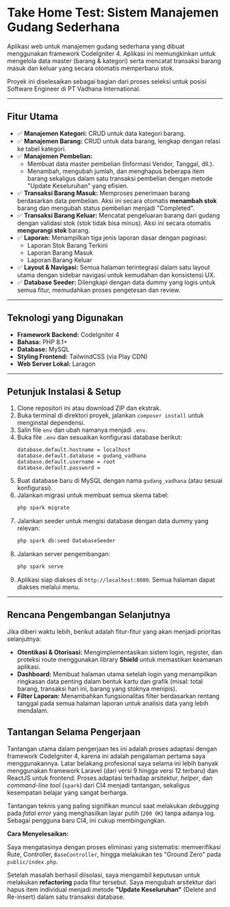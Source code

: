 # Take Home Test: Sistem Manajemen Gudang Sederhana

Aplikasi web untuk manajemen gudang sederhana yang dibuat menggunakan framework CodeIgniter 4. Aplikasi ini memungkinkan untuk mengelola data master (barang & kategori) serta mencatat transaksi barang masuk dan keluar yang secara otomatis memperbarui stok.

Proyek ini diselesaikan sebagai bagian dari proses seleksi untuk posisi Software Engineer di PT Vadhana International.

---

## Fitur Utama

-   ✅ **Manajemen Kategori:** CRUD untuk data kategori barang.
-   ✅ **Manajemen Barang:** CRUD untuk data barang, lengkap dengan relasi ke tabel kategori.
-   ✅ **Manajemen Pembelian:**
    -   Membuat data master pembelian (Informasi Vendor, Tanggal, dll.).
    -   Menambah, mengubah jumlah, dan menghapus beberapa item barang sekaligus dalam satu transaksi pembelian dengan metode "Update Keseluruhan" yang efisien.
-   ✅ **Transaksi Barang Masuk:** Memproses penerimaan barang berdasarkan data pembelian. Aksi ini secara otomatis **menambah stok** barang dan mengubah status pembelian menjadi "Completed".
-   ✅ **Transaksi Barang Keluar:** Mencatat pengeluaran barang dari gudang dengan validasi stok (stok tidak bisa minus). Aksi ini secara otomatis **mengurangi stok** barang.
-   ✅ **Laporan:** Menampilkan tiga jenis laporan dasar dengan paginasi:
    -   Laporan Stok Barang Terkini
    -   Laporan Barang Masuk
    -   Laporan Barang Keluar
-   ✅ **Layout & Navigasi:** Semua halaman terintegrasi dalam satu layout utama dengan sidebar navigasi untuk kemudahan dan konsistensi UX.
-   ✅ **Database Seeder:** Dilengkapi dengan data dummy yang logis untuk semua fitur, memudahkan proses pengetesan dan review.

---

## Teknologi yang Digunakan

-   **Framework Backend:** CodeIgniter 4
-   **Bahasa:** PHP 8.1+
-   **Database:** MySQL
-   **Styling Frontend:** TailwindCSS (via Play CDN)
-   **Web Server Lokal:** Laragon

---

## Petunjuk Instalasi & Setup

1.  Clone repositori ini atau download ZIP dan ekstrak.
2.  Buka terminal di direktori proyek, jalankan `composer install` untuk menginstal dependensi.
3.  Salin file `env` dan ubah namanya menjadi `.env`.
4.  Buka file `.env` dan sesuaikan konfigurasi database berikut:
    ```
    database.default.hostname = localhost
    database.default.database = gudang_vadhana
    database.default.username = root
    database.default.password = 
    ```
5.  Buat database baru di MySQL dengan nama `gudang_vadhana` (atau sesuai konfigurasi).
6.  Jalankan migrasi untuk membuat semua skema tabel:
    ```bash
    php spark migrate
    ```
7.  Jalankan seeder untuk mengisi database dengan data dummy yang relevan:
    ```bash
    php spark db:seed DatabaseSeeder
    ```
8.  Jalankan server pengembangan:
    ```bash
    php spark serve
    ```
9.  Aplikasi siap diakses di `http://localhost:8080`. Semua halaman dapat diakses melalui menu.

---

## Rencana Pengembangan Selanjutnya

Jika diberi waktu lebih, berikut adalah fitur-fitur yang akan menjadi prioritas selanjutnya:

-   **Otentikasi & Otorisasi:** Mengimplementasikan sistem login, register, dan proteksi route menggunakan library  **Shield** untuk memastikan keamanan aplikasi.
-   **Dashboard:** Membuat halaman utama setelah login yang menampilkan ringkasan data penting dalam bentuk kartu dan grafik (misal: total barang, transaksi hari ini, barang yang stoknya menipis).
-   **Filter Laporan:** Menambahkan fungsionalitas filter berdasarkan rentang tanggal pada semua halaman laporan untuk analisis data yang lebih mendalam.

## Tantangan Selama Pengerjaan

Tantangan utama dalam pengerjaan tes ini adalah proses adaptasi dengan framework CodeIgniter 4, karena ini adalah pengalaman pertama saya menggunakannya. Latar belakang profesional saya selama ini lebih banyak menggunakan framework Laravel (dari versi 9 hingga versi 12 terbaru) dan ReactJS untuk frontend. Proses adaptasi terhadap arsitektur, *helper*, dan *command-line tool* (`spark`) dari CI4 menjadi tantangan, sekaligus kesempatan belajar yang sangat berharga.

Tantangan teknis yang paling signifikan muncul saat melakukan *debugging* pada *fatal error* yang menghasilkan layar putih (`200 OK`) tanpa adanya log. Sebagai pengguna baru CI4, ini cukup membingungkan.

**Cara Menyelesaikan:**

Saya mengatasinya dengan proses eliminasi yang sistematis: memverifikasi Rute, Controller, `BaseController`, hingga melakukan tes "Ground Zero" pada `public/index.php`.

Setelah masalah berhasil diisolasi, saya mengambil keputusan untuk melakukan **refactoring** pada fitur tersebut. Saya mengubah arsitektur dari hapus item individual menjadi metode **"Update Keseluruhan"** (Delete and Re-insert) dalam satu transaksi database.